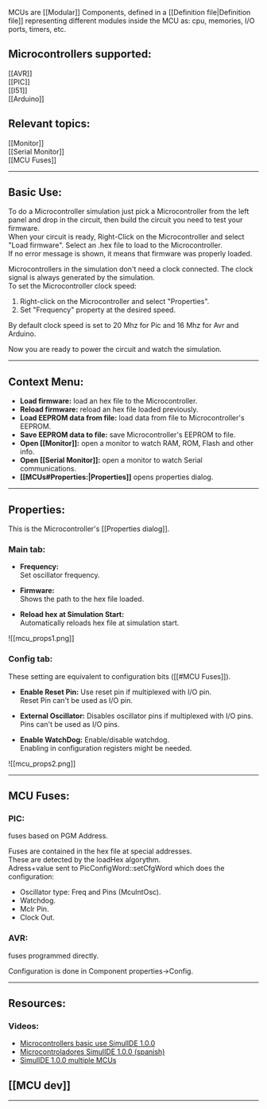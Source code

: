 MCUs are [[Modular]] Components, defined in a [[Definition file|Definition file]] representing different modules inside the MCU as: cpu, memories, I/O ports, timers, etc.

## Microcontrollers supported:

[[AVR]]<br>
[[PIC]]<br>
[[I51]]<br>
[[Arduino]]<br>

## Relevant topics:

[[Monitor]]<br>
[[Serial Monitor]]<br>
[[MCU Fuses]]<br>

---

## Basic Use:

To do a Microcontroller simulation just pick a Microcontroller from the left panel and drop in the circuit, then build the circuit you need to test your firmware.<br>
When your circuit is ready, Right-Click on the Microcontroller and select "Load firmware".
Select an .hex file to load to the  Microcontroller.<br>
If no error message is shown, it means that firmware was properly loaded.<br>

Microcontrollers in the simulation don't need a clock connected. The clock signal is always generated by the simulation.<br>
To set the Microcontroller clock speed:<br>
1. Right-click on the Microcontroller and select "Properties".<br>
2. Set "Frequency" property at the desired speed.

By default clock speed is set to 20 Mhz for Pic and 16 Mhz for Avr and Arduino.

Now you are ready to power the circuit and watch the simulation.

---

## Context Menu:

- **Load firmware:** load an hex file to the Microcontroller.
- **Reload firmware:** reload an hex file loaded previously.
- **Load EEPROM data from file:** load data from file to Microcontroller's EEPROM.
- **Save EEPROM data to file:** save Microcontroller's EEPROM to file.
- **Open [[Monitor]]:** open a monitor to watch RAM, ROM, Flash and other info.
- **Open [[Serial Monitor]]:** open a monitor to watch Serial communications.
- **[[MCUs#Properties:|Properties]]** opens properties dialog.

---

## Properties:

This is the Microcontroller's [[Properties dialog]].

### Main tab:

- **Frequency:**<br>
   Set oscillator frequency.<br>

- **Firmware:**<br>
   Shows the path to the hex file loaded.<br>

- **Reload hex at Simulation Start:**<br>
   Automatically reloads hex file at simulation start.<br>

![[mcu_props1.png]]
<br>

### Config tab:

These setting are equivalent to configuration bits ([[#MCU Fuses]]).<br>

- **Enable Reset Pin:**
   Use reset pin if multiplexed with I/O pin.<br>
   Reset Pin can't be used as I/O pin.<br>
   
- **External Oscillator:**
   Disables oscillator pins if multiplexed with I/O pins.<br>
   Pins can't be used as I/O pins.<br>
   
- **Enable WatchDog:**
   Enable/disable watchdog.<br>
   Enabling in configuration registers might be needed.<br>


![[mcu_props2.png]]

---

## MCU Fuses:


### PIC: 
fuses based on PGM Address.<br>

Fuses are contained in the hex file at special addresses.<br>
These are detected by the loadHex algorythm.<br>
Adress+value sent to PicConfigWord::setCfgWord which does the configuration:

- Oscillator type: Freq and Pins (McuIntOsc).
- Watchdog.
- Mclr Pin.
- Clock Out.


### AVR: 
fuses programmed directly.<br>

Configuration is done in Component properties->Config.

---

## Resources:

### Videos:
- [Microcontrollers basic use SimulIDE 1.0.0](https://www.youtube.com/watch?v=XcCq9B0rIDA)
- [Microcontroladores SimulIDE 1.0.0 (spanish)](https://www.youtube.com/watch?v=Qzu-brnP15s)
- [SimulIDE 1.0.0 multiple MCUs](https://www.youtube.com/watch?v=CcFM1lmQD_I)

## [[MCU dev]]

---
